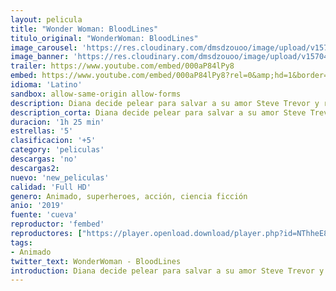 ```yaml
---
layout: pelicula
title: "Wonder Woman: BloodLines"
titulo_original: "WonderWoman: BloodLines"
image_carousel: 'https://res.cloudinary.com/dmsdzouoo/image/upload/v1570421747/bloodlines-min_alu8fp.jpg'
image_banner: 'https://res.cloudinary.com/dmsdzouoo/image/upload/v1570421747/maxresdefault_2_-min_tvev7h.jpg'
trailer: https://www.youtube.com/embed/000aP84lPy8
embed: https://www.youtube.com/embed/000aP84lPy8?rel=0&amp;hd=1&border=0&wmode=opaque&enablejsapi=1&modestbranding=1&controls=1&showinfo=1
idioma: 'Latino'
sandbox: allow-same-origin allow-forms
description: Diana decide pelear para salvar a su amor Steve Trevor y recuperar ambos a Estados Unidos. Tras convertirse en la embajadora de la paz, su voluntad, tan fuerte como su cuerpo y su propio espíritu, le lleva a encomendarse a una misión en la que debe ayudar a una joven que forma parte de una organización llamada Villainy, Inc., cuyos miembros están planeando invadir la isla de Themyscira.
description_corta: Diana decide pelear para salvar a su amor Steve Trevor y recuperar ambos a Estados Unidos. Tras convertirse en la embajadora de la paz, su voluntad, tan fuerte como su cuerpo y su propio espíritu, le lleva a encomendarse a una misión en la que debe ayudar a una ..
duracion: '1h 25 min'
estrellas: '5'
clasificacion: '+5'
category: 'peliculas'
descargas: 'no'
descargas2:
nuevo: 'new_peliculas'
calidad: 'Full HD'
genero: Animado, superheroes, acción, ciencia ficción
anio: '2019'
fuente: 'cueva'
reproductor: 'fembed'
reproductores: ["https://player.openload.download/player.php?id=NThheE8vVlFPWUVQaGo2Y0JxclF0am9NZHV2ME1ubmJ0d0h0WStlQm4zS3B4dFM2WFlUcVlXNnhlaDl0bXZYWmwwdDJPSVp2OUJNZmlpakRFTjlGb3c9PQ","https://player.openplay.vip/player.php?id=MTc3Ng","https://api.cuevana3.io/olpremium/gd.php?file=ek5lbm9xYWNrS0xNejZabVlkSFIyTkxQb3BPWDB0UFkwY3lvbjJIRjBPQ1QwNStUck1mVG9kVExvM0djeHA3VnFybXRscUdvMWRXNHRZbU1lYXVUeDg2cGpKVmp4cXpBejYxcGxubXNwY2lWeDZTSGU4cVR4NWZMcTRDSTF0akhsNm1pZ0tHNDBNaXAwNFNBaXB2TnpaYWJhSlptelpYWXU1aUlscDY3a2NtcXg0MkhlcGZQd2F1WXBJZUtzNVRYckxXRGgyVzBwTmZSbklxV2liVEsxcm1vYklLRWlNbmYxOG1ZYjZ6SDFBPT0","https://api.cuevana3.io/rr/gd.php?h=ek5lbm9xYWNrS0xJMVp5b21KREk0dFBLbjVkaHhkRGdrOG1jbnBpUnhhS1Z2SDZBYXJUSDJOeTFhcHRtcnNiS25iYUpvNHlsdHFTbHNYeG5aY2pZdzZhU3FadVkyUT09"]
tags:
- Animado
twitter_text: WonderWoman - BloodLines
introduction: Diana decide pelear para salvar a su amor Steve Trevor y recuperar ambos a Estados Unidos. Tras convertirse en la embajadora de la paz, su voluntad, tan fuerte como su cuerpo y su propio espíritu, le lleva a encomendarse a una misión en la que debe ayudar a una ..
---
```



 








